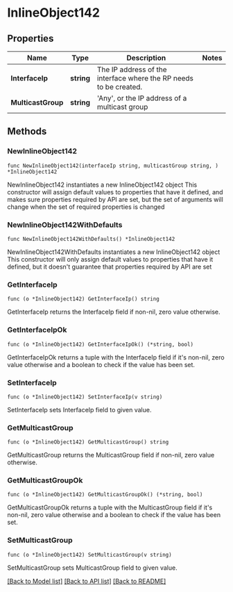 # InlineObject142

## Properties

Name | Type | Description | Notes
------------ | ------------- | ------------- | -------------
**InterfaceIp** | **string** | The IP address of the interface where the RP needs to be created. | 
**MulticastGroup** | **string** | &#39;Any&#39;, or the IP address of a multicast group | 

## Methods

### NewInlineObject142

`func NewInlineObject142(interfaceIp string, multicastGroup string, ) *InlineObject142`

NewInlineObject142 instantiates a new InlineObject142 object
This constructor will assign default values to properties that have it defined,
and makes sure properties required by API are set, but the set of arguments
will change when the set of required properties is changed

### NewInlineObject142WithDefaults

`func NewInlineObject142WithDefaults() *InlineObject142`

NewInlineObject142WithDefaults instantiates a new InlineObject142 object
This constructor will only assign default values to properties that have it defined,
but it doesn't guarantee that properties required by API are set

### GetInterfaceIp

`func (o *InlineObject142) GetInterfaceIp() string`

GetInterfaceIp returns the InterfaceIp field if non-nil, zero value otherwise.

### GetInterfaceIpOk

`func (o *InlineObject142) GetInterfaceIpOk() (*string, bool)`

GetInterfaceIpOk returns a tuple with the InterfaceIp field if it's non-nil, zero value otherwise
and a boolean to check if the value has been set.

### SetInterfaceIp

`func (o *InlineObject142) SetInterfaceIp(v string)`

SetInterfaceIp sets InterfaceIp field to given value.


### GetMulticastGroup

`func (o *InlineObject142) GetMulticastGroup() string`

GetMulticastGroup returns the MulticastGroup field if non-nil, zero value otherwise.

### GetMulticastGroupOk

`func (o *InlineObject142) GetMulticastGroupOk() (*string, bool)`

GetMulticastGroupOk returns a tuple with the MulticastGroup field if it's non-nil, zero value otherwise
and a boolean to check if the value has been set.

### SetMulticastGroup

`func (o *InlineObject142) SetMulticastGroup(v string)`

SetMulticastGroup sets MulticastGroup field to given value.



[[Back to Model list]](../README.md#documentation-for-models) [[Back to API list]](../README.md#documentation-for-api-endpoints) [[Back to README]](../README.md)


